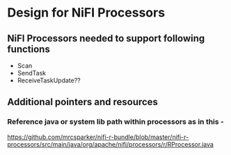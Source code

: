 # Design for NiFI Processors 

## NiFI Processors needed to support following functions 

* Scan
* SendTask
* ReceiveTaskUpdate?? 



## Additional pointers and resources 

### Reference java or system lib path within processors as in this - 
https://github.com/mrcsparker/nifi-r-bundle/blob/master/nifi-r-processors/src/main/java/org/apache/nifi/processors/r/RProcessor.java
